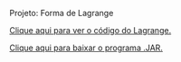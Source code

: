 Projeto: Forma de Lagrange

[Clique aqui para ver o código do Lagrange.](https://github.com/leo-morita/forma-de-lagrange/blob/master/codigos/src/br/com/unifil/lagrange/controller/Lagrange.java)

[Clique aqui para baixar o programa .JAR.](https://github.com/leo-morita/forma-de-lagrange/blob/master/JAR/projeto-forma-de-lagrange.jar?raw=true)

